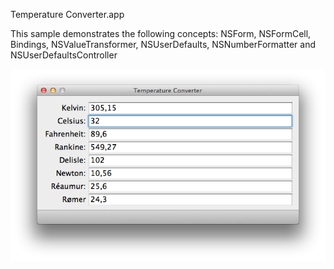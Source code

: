 Temperature Converter.app

This sample demonstrates the following concepts: NSForm, NSFormCell,
Bindings, NSValueTransformer, NSUserDefaults, NSNumberFormatter and NSUserDefaultsController

![converter](image.PNG?raw=true "Temperature Converter")
